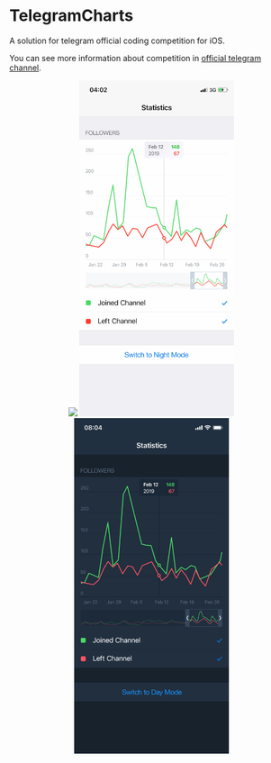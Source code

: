 # TelegramCharts

A solution for telegram official coding competition for iOS.

You can see more information about competition in [official telegram channel](https://t.me/contest).

<p align="center">
  <img width="275" src="Charts.gif" />
  <img width="275" src="iOS_Chart.png" />
  <img width="275" src="iOS_Chart_Night.png" /> 
</p>